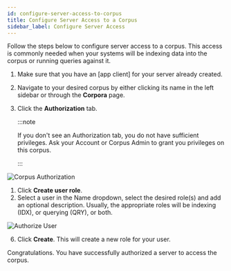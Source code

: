 ```yaml
---
id: configure-server-access-to-corpus
title: Configure Server Access to a Corpus
sidebar_label: Configure Server Access
---
```


Follow the steps below to configure server access to a corpus. This access is
commonly needed when your systems will be indexing data into the corpus or
running queries against it.

1. Make sure that you have an [app client] for your server already created.

2. Navigate to your desired corpus by either clicking its name in the left
   sidebar or through the **Corpora** page.

3. Click the **Authorization** tab.
   
   :::note
   
   If you don't see an Authorization tab,
   you do not have sufficient privileges. Ask your Account or Corpus Admin to
   grant you privileges on this corpus.

   :::

  ![Corpus Authorization](/img/corpus_authorization_tab.png)

1. Click **Create user role**.
2. Select a user in the Name dropdown, select the
   desired role(s) and add an optional description.  Usually, the appropriate
   roles will be indexing (IDX), or querying (QRY), or both.

  ![Authorize User](/img/authorization_create_user_role.gif)

6. Click **Create**. This will create a new role for your user. 

Congratulations. You have successfully authorized a server to access the corpus.